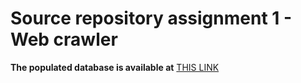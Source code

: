 # Source repository assignment 1 - Web crawler

**The populated database is available at** [THIS LINK](https://unilj-my.sharepoint.com/personal/nh7398_student_uni-lj_si/_layouts/15/onedrive.aspx?id=%2Fpersonal%2Fnh7398%5Fstudent%5Funi%2Dlj%5Fsi%2FDocuments%2FFAKS%2FFRI%2Fmagisterij%2Fbackup%2Esql&parent=%2Fpersonal%2Fnh7398%5Fstudent%5Funi%2Dlj%5Fsi%2FDocuments%2FFAKS%2FFRI%2Fmagisterij&ga=1)
